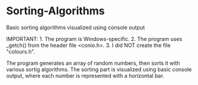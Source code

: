 # Sorting-Algorithms
Basic sorting algorithms visualized using console output

IMPORTANT: 1. The program is Windows-specific.
           2. The program uses _getch() from the header file <conio.h>.
           3. I did NOT create the file "colours.h".
           
           
The program generates an array of random numbers, then sorts it with various
sortig algorithms. The sorting part is visualized using basic console output,
where each number is represented with a horizontal bar.
